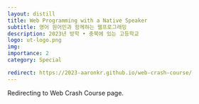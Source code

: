```yaml
---
layout: distill
title: Web Programming with a Native Speaker
subtitle: 영어 원어민과 함께하는 웹프로그래밍
description: 2023년 방학 • 충북에 있는 고등학교
logo: ut-logo.png
img:
importance: 2
category: Special

redirect: https://2023-aaronkr.github.io/web-crash-course/
---
```


Redirecting to Web Crash Course page.
